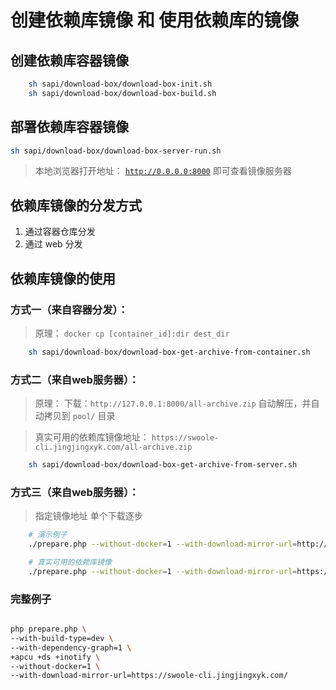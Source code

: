 # 创建依赖库镜像 和 使用依赖库的镜像

## 创建依赖库容器镜像

```bash
    sh sapi/download-box/download-box-init.sh
    sh sapi/download-box/download-box-build.sh
```

## 部署依赖库容器镜像

```bash
sh sapi/download-box/download-box-server-run.sh
```

> 本地浏览器打开地址：   [`http://0.0.0.0:8000`](http://0.0.0.0:8000)  即可查看镜像服务器

## 依赖库镜像的分发方式

1. 通过容器仓库分发
1. 通过 web 分发

## 依赖库镜像的使用

### 方式一（来自容器分发）：

> 原理：  `docker cp [container_id]:dir dest_dir`

```bash
    sh sapi/download-box/download-box-get-archive-from-container.sh
```

### 方式二（来自web服务器）：

> 原理： 下载：`http://127.0.0.1:8000/all-archive.zip`
> 自动解压，并自动拷贝到 `pool/` 目录

> 真实可用的依赖库镜像地址：  `https://swoole-cli.jingjingxyk.com/all-archive.zip`

```bash
    sh sapi/download-box/download-box-get-archive-from-server.sh
```

### 方式三（来自web服务器）：

> 指定镜像地址 单个下载逐步

```bash
    # 演示例子
    ./prepare.php --without-docker=1 --with-download-mirror-url=http://127.0.0.1:8000

    # 真实可用的依赖库镜像
    ./prepare.php --without-docker=1 --with-download-mirror-url=https://swoole-cli.jingjingxyk.com/
```

### 完整例子
```bash

php prepare.php \
--with-build-type=dev \
--with-dependency-graph=1 \
+apcu +ds +inotify \
--without-docker=1 \
--with-download-mirror-url=https://swoole-cli.jingjingxyk.com/


```
